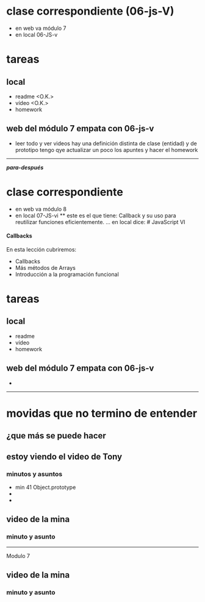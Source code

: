 # clase correspondiente  (06-js-V)
* en web va módulo 7
* en local 06-JS-v

# tareas
## local
* readme <O.K.>
* vídeo <O.K.>
* homework

## web del módulo 7 empata con 06-js-v
* leer todo y ver videos
hay una definición distinta de clase (entidad) y de prototipo
tengo qye actualizar un poco los apuntes y hacer el homework
___

***para-después***

# clase correspondiente
* en web va módulo 8
* en local 07-JS-vi
** este es el que tiene:  Callback y su uso para reutilizar funciones eficientemente. ... en local dice: # JavaScript VI

#### Callbacks

En esta lección cubriremos:

- Callbacks
- Más métodos de Arrays
- Introducción a la programación funcional




# tareas
## local
* readme
* vídeo
* homework

## web del módulo 7 empata con 06-js-v
*


___

# movidas que no termino de entender



## ¿que más se puede hacer

## estoy viendo el video de Tony

### minutos y asuntos

* min 41 Object.prototype
*
*

## video de la mina

### minuto y asunto

---
Modulo 7
## video de la mina

### minuto y asunto

